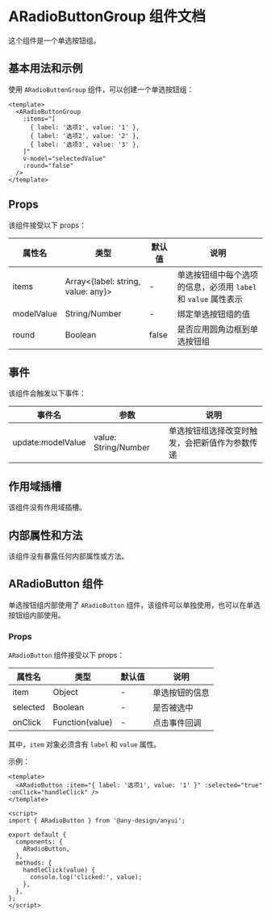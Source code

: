 # ARadioButtonGroup 组件文档

这个组件是一个单选按钮组。

## 基本用法和示例

使用 `ARadioButtonGroup` 组件，可以创建一个单选按钮组：

```vue
<template>
  <ARadioButtonGroup
    :items="[
      { label: '选项1', value: '1' },
      { label: '选项2', value: '2' },
      { label: '选项3', value: '3' },
    ]"
    v-model="selectedValue"
    :round="false"
  />
</template>
```

## Props

该组件接受以下 props：

| 属性名     | 类型                               | 默认值 | 说明                                                           |
| ---------- | ---------------------------------- | ------ | -------------------------------------------------------------- |
| items      | Array<{label: string, value: any}> | -      | 单选按钮组中每个选项的信息，必须用 `label` 和 `value` 属性表示 |
| modelValue | String/Number                      | -      | 绑定单选按钮组的值                                             |
| round      | Boolean                            | false  | 是否应用圆角边框到单选按钮组                                   |

## 事件

该组件会触发以下事件：

| 事件名            | 参数                 | 说明                                           |
| ----------------- | -------------------- | ---------------------------------------------- |
| update:modelValue | value: String/Number | 单选按钮组选择改变时触发，会把新值作为参数传递 |

## 作用域插槽

该组件没有作用域插槽。

## 内部属性和方法

该组件没有暴露任何内部属性或方法。

## ARadioButton 组件

单选按钮组内部使用了 `ARadioButton` 组件，该组件可以单独使用，也可以在单选按钮组内部使用。

### Props

`ARadioButton` 组件接受以下 props：

| 属性名   | 类型            | 默认值 | 说明           |
| -------- | --------------- | ------ | -------------- |
| item     | Object          | -      | 单选按钮的信息 |
| selected | Boolean         | -      | 是否被选中     |
| onClick  | Function(value) | -      | 点击事件回调   |

其中，`item` 对象必须含有 `label` 和 `value` 属性。

示例：

```vue
<template>
  <ARadioButton :item="{ label: '选项1', value: '1' }" :selected="true" :onClick="handleClick" />
</template>

<script>
import { ARadioButton } from '@any-design/anyui';

export default {
  components: {
    ARadioButton,
  },
  methods: {
    handleClick(value) {
      console.log('clicked:', value);
    },
  },
};
</script>
```
